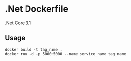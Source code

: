 # .Net Dockerfile

.Net Core 3.1

## Usage

```
docker build -t tag_name .
docker run -d -p 5000:5000 --name service_name tag_name
```